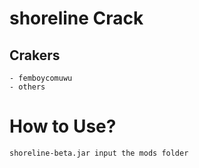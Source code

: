 # shoreline Crack
## Crakers
    - femboycomuwu
    - others
# How to Use?
    shoreline-beta.jar input the mods folder
